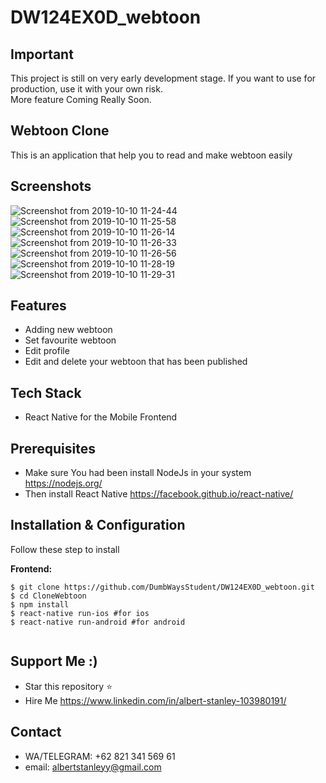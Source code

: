 # DW124EX0D_webtoon

## Important
This project is still on very early development stage. If you want to use for production, use it with your own risk.
<br>More feature Coming Really Soon.

## Webtoon Clone
This is an application that help you to read and make webtoon easily

## Screenshots

  ![Screenshot from 2019-10-10 11-24-44](https://user-images.githubusercontent.com/52713279/66539271-a8e57880-eb51-11e9-9834-dd947e7f54d1.png)
![Screenshot from 2019-10-10 11-25-58](https://user-images.githubusercontent.com/52713279/66539273-a97e0f00-eb51-11e9-848e-3a397cba98fb.png)
![Screenshot from 2019-10-10 11-26-14](https://user-images.githubusercontent.com/52713279/66539274-a97e0f00-eb51-11e9-9110-a785730e9686.png)
![Screenshot from 2019-10-10 11-26-33](https://user-images.githubusercontent.com/52713279/66539275-aa16a580-eb51-11e9-967b-6e050c44f1df.png)
![Screenshot from 2019-10-10 11-26-56](https://user-images.githubusercontent.com/52713279/66539276-aa16a580-eb51-11e9-822c-c0ae461e6e6f.png)
![Screenshot from 2019-10-10 11-28-19](https://user-images.githubusercontent.com/52713279/66539277-aaaf3c00-eb51-11e9-9554-210bba5833b6.png)
![Screenshot from 2019-10-10 11-29-31](https://user-images.githubusercontent.com/52713279/66539279-ab47d280-eb51-11e9-8956-1a51da9b3d6a.png)

## Features
* Adding new webtoon
* Set favourite webtoon
* Edit profile 
* Edit and delete your webtoon that has been published

## Tech Stack
* React Native for the Mobile Frontend

## Prerequisites
* Make sure You had been install NodeJs in your system https://nodejs.org/
* Then install React Native https://facebook.github.io/react-native/

## Installation & Configuration
Follow these step to install

**Frontend:**
```
$ git clone https://github.com/DumbWaysStudent/DW124EX0D_webtoon.git
$ cd CloneWebtoon
$ npm install
$ react-native run-ios #for ios
$ react-native run-android #for android
```


```
```

## Support Me :)
* Star this repository :star:
* Hire Me https://www.linkedin.com/in/albert-stanley-103980191/

## Contact 
* WA/TELEGRAM: +62 821 341 569 61
* email: albertstanleyy@gmail.com

